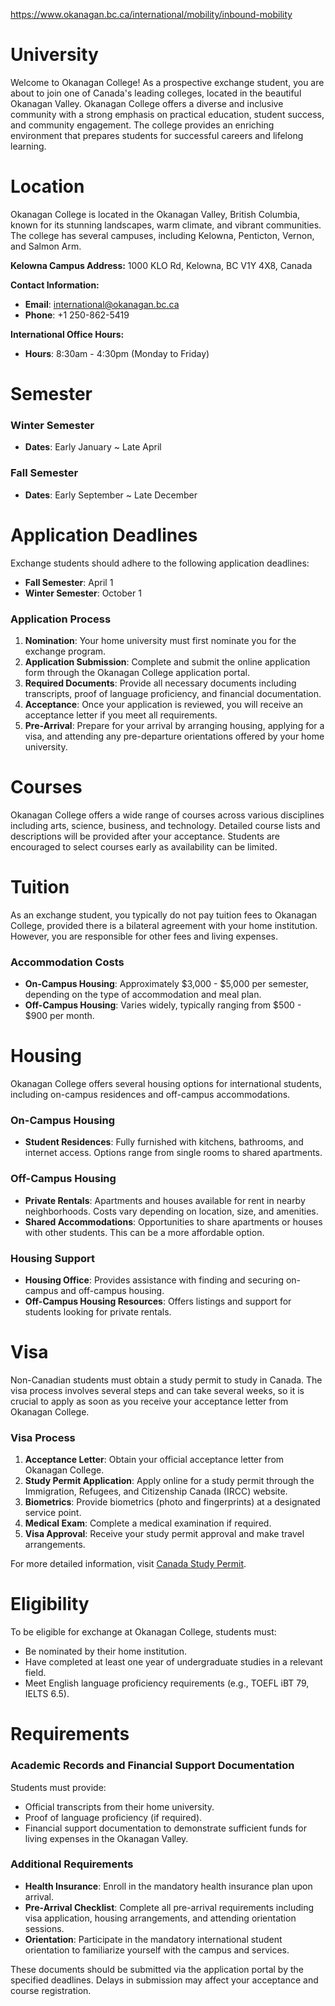 https://www.okanagan.bc.ca/international/mobility/inbound-mobility

# University

Welcome to Okanagan College! As a prospective exchange student, you are about to join one of Canada's leading colleges, located in the beautiful Okanagan Valley. Okanagan College offers a diverse and inclusive community with a strong emphasis on practical education, student success, and community engagement. The college provides an enriching environment that prepares students for successful careers and lifelong learning.

# Location

Okanagan College is located in the Okanagan Valley, British Columbia, known for its stunning landscapes, warm climate, and vibrant communities. The college has several campuses, including Kelowna, Penticton, Vernon, and Salmon Arm.

**Kelowna Campus Address:**
1000 KLO Rd, Kelowna, BC V1Y 4X8, Canada

**Contact Information:**

- **Email**: international@okanagan.bc.ca
- **Phone**: +1 250-862-5419

**International Office Hours:**

- **Hours**: 8:30am - 4:30pm (Monday to Friday)

# Semester

### Winter Semester

- **Dates**: Early January ~ Late April

### Fall Semester

- **Dates**: Early September ~ Late December

# Application Deadlines

Exchange students should adhere to the following application deadlines:

- **Fall Semester**: April 1
- **Winter Semester**: October 1

### Application Process

1. **Nomination**: Your home university must first nominate you for the exchange program.
2. **Application Submission**: Complete and submit the online application form through the Okanagan College application portal.
3. **Required Documents**: Provide all necessary documents including transcripts, proof of language proficiency, and financial documentation.
4. **Acceptance**: Once your application is reviewed, you will receive an acceptance letter if you meet all requirements.
5. **Pre-Arrival**: Prepare for your arrival by arranging housing, applying for a visa, and attending any pre-departure orientations offered by your home university.

# Courses

Okanagan College offers a wide range of courses across various disciplines including arts, science, business, and technology. Detailed course lists and descriptions will be provided after your acceptance. Students are encouraged to select courses early as availability can be limited.

# Tuition

As an exchange student, you typically do not pay tuition fees to Okanagan College, provided there is a bilateral agreement with your home institution. However, you are responsible for other fees and living expenses.

### Accommodation Costs

- **On-Campus Housing**: Approximately $3,000 - $5,000 per semester, depending on the type of accommodation and meal plan.
- **Off-Campus Housing**: Varies widely, typically ranging from $500 - $900 per month.

# Housing

Okanagan College offers several housing options for international students, including on-campus residences and off-campus accommodations.

### On-Campus Housing

- **Student Residences**: Fully furnished with kitchens, bathrooms, and internet access. Options range from single rooms to shared apartments.

### Off-Campus Housing

- **Private Rentals**: Apartments and houses available for rent in nearby neighborhoods. Costs vary depending on location, size, and amenities.
- **Shared Accommodations**: Opportunities to share apartments or houses with other students. This can be a more affordable option.

### Housing Support

- **Housing Office**: Provides assistance with finding and securing on-campus and off-campus housing.
- **Off-Campus Housing Resources**: Offers listings and support for students looking for private rentals.

# Visa

Non-Canadian students must obtain a study permit to study in Canada. The visa process involves several steps and can take several weeks, so it is crucial to apply as soon as you receive your acceptance letter from Okanagan College.

### Visa Process

1. **Acceptance Letter**: Obtain your official acceptance letter from Okanagan College.
2. **Study Permit Application**: Apply online for a study permit through the Immigration, Refugees, and Citizenship Canada (IRCC) website.
3. **Biometrics**: Provide biometrics (photo and fingerprints) at a designated service point.
4. **Medical Exam**: Complete a medical examination if required.
5. **Visa Approval**: Receive your study permit approval and make travel arrangements.

For more detailed information, visit [Canada Study Permit](https://www.canada.ca/en/immigration-refugees-citizenship/services/study-canada/study-permit.html).

# Eligibility

To be eligible for exchange at Okanagan College, students must:

- Be nominated by their home institution.
- Have completed at least one year of undergraduate studies in a relevant field.
- Meet English language proficiency requirements (e.g., TOEFL iBT 79, IELTS 6.5).

# Requirements

### Academic Records and Financial Support Documentation

Students must provide:

- Official transcripts from their home university.
- Proof of language proficiency (if required).
- Financial support documentation to demonstrate sufficient funds for living expenses in the Okanagan Valley.

### Additional Requirements

- **Health Insurance**: Enroll in the mandatory health insurance plan upon arrival.
- **Pre-Arrival Checklist**: Complete all pre-arrival requirements including visa application, housing arrangements, and attending orientation sessions.
- **Orientation**: Participate in the mandatory international student orientation to familiarize yourself with the campus and services.

These documents should be submitted via the application portal by the specified deadlines. Delays in submission may affect your acceptance and course registration.
